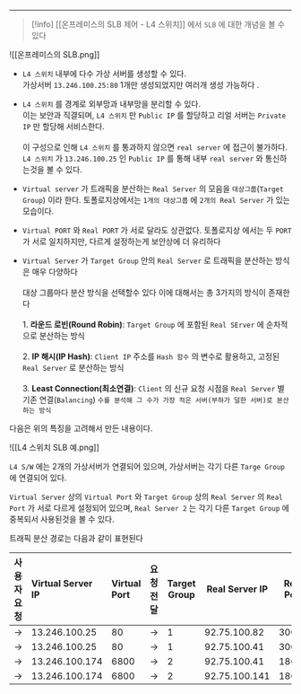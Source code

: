 
---

> [!info] [[온프레미스의 SLB 제어 - L4 스위치]] 에서 `SLB` 에 대한 개념을 볼 수 있다

![[온프레미스의 SLB.png]]

- `L4 스위치` 내부에 다수 가상 서버를 생성할 수 있다.<br>가상서버 `13.246.100.25:80` 1개만 생성되었지만 여러개 생성 가능하다 .

- `L4 스위치` 를 경계로 외부망과 내부망을 분리할 수 있다.<br> 이는 보안과 직결되며, `L4 스위치` 만 `Public IP` 를 할당하고  리얼 서버는 `Private IP` 만 할당해 서비스한다.<br><br>이 구성으로 인해 `L4 스위치` 를 통과하지 않으면 `real server` 에 접근이 불가하다.<br>`L4 스위치` 가 `13.246.100.25` 인 `Public IP` 를 통해 내부 `real server` 와 통신하는것을 볼 수 있다.

- `Virtual server` 가 트래픽을 분산하는 `Real Server` 의 모음을 `대상그룹`(`Target Group`) 이라 한다. 토폴로지상에서는 `1개의 대상그룹` 에 `2개의 Real Server` 가 있는 모습이다.

- `Virtual PORT` 와 `Real PORT` 가 서로 달라도 상관없다. 토폴로지상 에서는 두 `PORT` 가 서로 일치하지만, 다르게 설정하는게 보안상에 더 유리하다

- `Virtual Server` 가 `Target Group` 안의 `Real Server` 로 트래픽을 분산하는 방식은 매우 다양하다<br><br>대상 그룹마다 분산 방식을 선택할수 있다 이에 대해서는 총 3가지의 방식이 존재한다<br><br>1. **라운드 로빈(Round Robin)**: `Target Group` 에 포함된 `Real SErver` 에 순차적으로 분산하는 방식<br><br>2. **IP 해시(IP Hash)**: `Client IP` 주소를 `Hash 함수` 의 변수로 활용하고, 고정된 `Real Server` 로 분산하는 방식<br><br>3. **Least Connection(최소연결)**: `Client` 의 신규 요청 시점을 `Real Server` 별 기존 연결(`Balancing`) `수를 분석해 그 수가 가장 적은 서버(부하가 덜한 서버)로 분산하는 방식`

다음은 위의 특징을 고려해서 만든 내용이다.

![[L4 스위치 SLB 예.png]]

`L4 S/W` 에는 2개의 가상서버가 연결되어 있으며, 가상서버는 각기 다른 `Targe Group` 에 연결되어 있다.

`Virtual Server` 상의 `Virtual Port` 와 `Target Group` 상의 `Real Server` 의 `Real Port` 가 서로 다르게 설정되어 있으며, `Real Server 2` 는 각기 다른 `Target Group` 에 중복되서 사용된것을 볼 수 있다. 

트래픽 분산 경로는 다음과 같이 표현된다

| 사용자 요청 | Virtual Server IP | Virtual Port | 요청 전달 | Target Group | Real Server IP | Real Port |
| :----- | :---------------- | :----------- | :---- | ------------ | -------------- | --------- |
| ->     | 13.246.100.25     | 80           | ->    | 1            | 92.75.100.82   | 30080     |
| ->     | 13.246.100.25     | 80           | ->    | 1            | 92.75.100.41   | 30080     |
| ->     | 13.246.100.174    | 6800         | ->    | 2            | 92.75.100.41   | 18600     |
| ->     | 13.246.100.174    | 6800         | ->    | 2            | 92.75.100.141  | 18600     |

